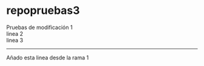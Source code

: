 # repopruebas3
Pruebas de modificación 1<br>
linea 2 <br>
linea 3 <hr>
Añado esta linea desde la rama 1
